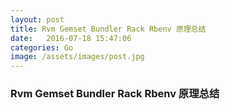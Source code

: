 ```yaml
---
layout: post
title: Rvm Gemset Bundler Rack Rbenv 原理总结
date:   2016-07-18 15:47:06
categories: Go
image: /assets/images/post.jpg
---
```


### Rvm Gemset Bundler Rack Rbenv 原理总结